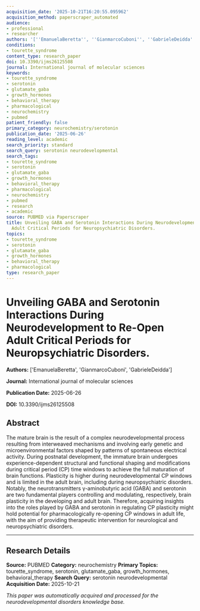 ```yaml
---
acquisition_date: '2025-10-21T16:20:55.095962'
acquisition_method: paperscraper_automated
audience:
- professional
- researcher
authors: '[''EmanuelaBeretta'', ''GianmarcoCuboni'', ''GabrieleDeidda'']'
conditions:
- tourette_syndrome
content_type: research_paper
doi: 10.3390/ijms26125508
journal: International journal of molecular sciences
keywords:
- tourette_syndrome
- serotonin
- glutamate_gaba
- growth_hormones
- behavioral_therapy
- pharmacological
- neurochemistry
- pubmed
patient_friendly: false
primary_category: neurochemistry/serotonin
publication_date: '2025-06-26'
reading_level: academic
search_priority: standard
search_query: serotonin neurodevelopmental
search_tags:
- tourette_syndrome
- serotonin
- glutamate_gaba
- growth_hormones
- behavioral_therapy
- pharmacological
- neurochemistry
- pubmed
- research
- academic
source: PUBMED via Paperscraper
title: Unveiling GABA and Serotonin Interactions During Neurodevelopment to Re-Open
  Adult Critical Periods for Neuropsychiatric Disorders.
topics:
- tourette_syndrome
- serotonin
- glutamate_gaba
- growth_hormones
- behavioral_therapy
- pharmacological
type: research_paper
---
```


# Unveiling GABA and Serotonin Interactions During Neurodevelopment to Re-Open Adult Critical Periods for Neuropsychiatric Disorders.

**Authors:** ['EmanuelaBeretta', 'GianmarcoCuboni', 'GabrieleDeidda']

**Journal:** International journal of molecular sciences

**Publication Date:** 2025-06-26

**DOI:** 10.3390/ijms26125508

## Abstract

The mature brain is the result of a complex neurodevelopmental process resulting from interweaved mechanisms and involving early genetic and microenvironmental factors shaped by patterns of spontaneous electrical activity. During postnatal development, the immature brain undergoes experience-dependent structural and functional shaping and modifications during critical period (CP) time windows to achieve the full maturation of brain functions. Plasticity is higher during neurodevelopmental CP windows and is limited in the adult brain, including during neuropsychiatric disorders. Notably, the neurotransmitters γ-aminobutyric acid (GABA) and serotonin are two fundamental players controlling and modulating, respectively, brain plasticity in the developing and adult brain. Therefore, acquiring insights into the roles played by GABA and serotonin in regulating CP plasticity might hold potential for pharmacologically re-opening CP windows in adult life, with the aim of providing therapeutic intervention for neurological and neuropsychiatric disorders.

---

## Research Details

**Source:** PUBMED
**Category:** neurochemistry
**Primary Topics:** tourette_syndrome, serotonin, glutamate_gaba, growth_hormones, behavioral_therapy
**Search Query:** serotonin neurodevelopmental
**Acquisition Date:** 2025-10-21

*This paper was automatically acquired and processed for the neurodevelopmental disorders knowledge base.*
